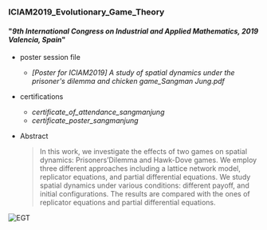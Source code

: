 ### ICIAM2019_Evolutionary_Game_Theory
#### "_9th International Congress on Industrial and Applied Mathematics, 2019 Valencia, Spain_"
  
- poster session file
	+ _[Poster for ICIAM2019] A study of spatial dynamics under the prisoner's dilemma and chicken game_Sangman Jung.pdf_
  
- certifications
  + _certificate_of_attendance_sangmanjung_
  + _certificate_poster_sangmanjung_  

- Abstract
  >In this work, we investigate the effects of two games on spatial dynamics: Prisoners’Dilemma and Hawk-Dove games. We employ three different approaches including a lattice network model, replicator equations, and partial differential equations. We study spatial dynamics under various conditions: different payoff, and initial configurations. The results are compared with the ones of replicator equations and partial differential equations.

![EGT](https://user-images.githubusercontent.com/43581612/100987303-b057b480-3591-11eb-91e1-28cb172e73d5.png)
